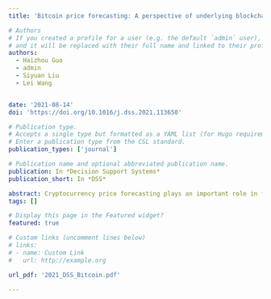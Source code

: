 ```yaml
---
title: 'Bitcoin price forecasting: A perspective of underlying blockchain transactions'

# Authors
# If you created a profile for a user (e.g. the default `admin` user), write the username (folder name) here
# and it will be replaced with their full name and linked to their profile.
authors:
  - Haizhou Guo
  - admin
  - Siyuan Liu
  - Lei Wang


date: '2021-08-14'
doi: 'https://doi.org/10.1016/j.dss.2021.113650'

# Publication type.
# Accepts a single type but formatted as a YAML list (for Hugo requirements).
# Enter a publication type from the CSL standard.
publication_types: ['journal']

# Publication name and optional abbreviated publication name.
publication: In *Decision Support Systems*
publication_short: In *DSS*

abstract: Cryptocurrency price forecasting plays an important role in financial markets. Traditional approaches face two challenges, (1) it is difficult to ascertain the influential factors related to price forecasting; and (2) due to the 24/7 trading policy, cryptocurrencies’ prices face very large fluctuations, thus weakening the forecasting power of traditional models. To address these issues, we focus on Bitcoin and identify the influential factors related to its price forecasting from the perspective of underlying blockchain transactions. We then propose a price forecasting model WT-CATCN, which leverages Wavelet Transform (WT) and Casual Multi-Head Attention (CA) Temporal Convolutional Network (TCN), to forecast cryptocurrency prices. Our model can capture important positions of input sequences and model the correlations among different data features. Using real-world Bitcoin trading data, we test and compare WT-CATCN with other state-of-the-art price forecasting models. The experiment results show that our model improves the price forecasting performance by 25%.
tags: []

# Display this page in the Featured widget?
featured: true

# Custom links (uncomment lines below)
# links:
# - name: Custom Link
#   url: http://example.org

url_pdf: '2021_DSS_Bitcoin.pdf'

---
```

